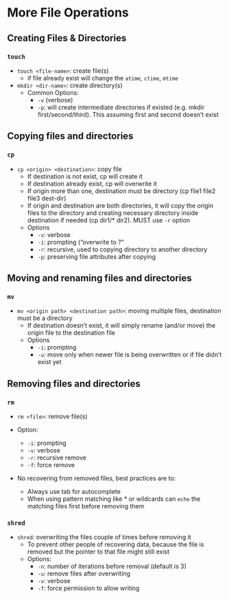 # More File Operations

## Creating Files & Directories

### `touch`
- `touch <file-name>`: create file(s)
  - if file already exist will change the `atime`, `ctime`, `mtime`
- `mkdir <dir-name>`: create directory(s)
  - Common Options: 
    - `-v` (verbose)
    - `-p`: will create intermediate directories if existed (e.g. mkdir first/second/third). This assuming first and second doesn’t exist

## Copying files and directories

### `cp`
- `cp <origin> <destination>`: copy file
  - If destination is not exist, cp will create it
  - If destination already exist, cp will overwrite it
  - If origin more than one, destination must be directory (cp file1 file2 file3 dest-dir)
  - If origin and destination are both directories, it will copy the origin files to the directory and creating necessary directory inside destination if needed (cp dir1/* dir2). MUST use `-r` option
  - Options
    - `-v`: verbose
    - `-i`: prompting (“overwrite to <dest-file>?”
    - `-r`: recursive, used to copying directory to another directory 
    - `-p`: preserving file attributes after copying

## Moving and renaming files and directories

### `mv`
- `mv <origin path> <destination path>`: moving multiple files, destination must be a directory 
  - If destination doesn’t exist, it will simply rename (and/or move) the origin file to the destination file 
  - Options
    - `-i`: prompting
    - `-u`: move only when newer file is being overwritten or if file didn’t exist yet

## Removing files and directories

### `rm`
- `rm <file>`: remove file(s)
- Option: 
  - `-i`: prompting
  - `-v`: verbose
  - `-r`: recursive remove
  - `-f`: force remove

- No recovering from removed files, best practices are to:
  - Always  use tab for autocomplete
  - When using pattern matching like * or wildcards can `echo` the matching files first before removing them

### `shred`
- `shred`: overwriting the files couple of times before removing it
  - To prevent other people of recovering data, because the file is removed but the pointer to that file might still exist
  - Options:
    - `-n`: number of iterations before removal (default is 3)
    - `-u`: remove files after overwriting 
    - `-v`: verbose
    - `-f`: force permission to allow writing
